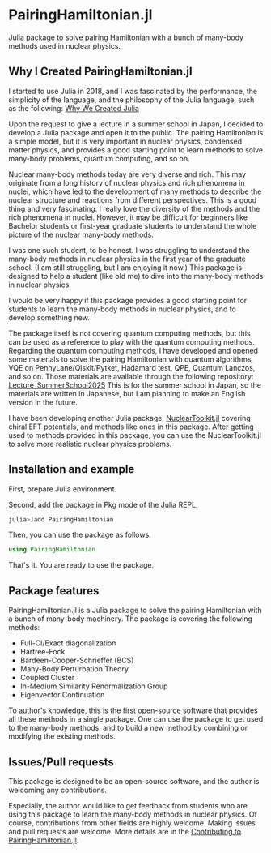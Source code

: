 # PairingHamiltonian.jl

Julia package to solve pairing Hamiltonian with a bunch of many-body methods used in nuclear physics.

## Why I Created PairingHamiltonian.jl

I started to use Julia in 2018, and I was fascinated by the performance, the simplicity of the language, and 
the philosophy of the Julia language, such as the following:
[Why We Created Julia](https://julialang.org/blog/2012/02/why-we-created-julia)

Upon the request to give a lecture in a summer school in Japan, I decided to develop a Julia package and open it to the public.
The pairing Hamiltonian is a simple model, but it is very important in nuclear physics, condensed matter physics, and provides a good starting point to learn methods to solve many-body problems, quantum computing, and so on.

Nuclear many-body methods today are very diverse and rich. This may originate from a long history of nuclear physics and rich phenomena in nuclei, which have led to the development of many methods to describe the nuclear structure and reactions from different perspectives.
This is a good thing and very fascinating. I really love the diversity of the methods and the rich phenomena in nuclei.
However, it may be difficult for beginners like Bachelor students or first-year graduate students to understand the whole picture of the nuclear many-body methods.

I was one such student, to be honest. I was struggling to understand the many-body methods in nuclear physics in the first year of the graduate school. (I am still struggling, but I am enjoying it now.)
This package is designed to help a student (like old me) to dive into the many-body methods in nuclear physics.

I would be very happy if this package provides a good starting point for students to learn the many-body methods in nuclear physics, and to develop something new.

The package itself is not covering quantum computing methods, but this can be used as a reference to play with the quantum computing methods.
Regarding the quantum computing methods, I have developed and opened some materials to solve the pairing Hamiltonian with quantum algorithms, VQE on PennyLane/Qiskit/Pytket, Hadamard test, QPE, Quantum Lanczos, and so on.
Those materials are available through the following repository: [Lecture_SummerSchool2025](https://github.com/SotaYoshida/Lecture_SummerSchool2025)
This is for the summer school in Japan, so the materials are written in Japanese, but I am planning to make an English version in the future.

I have been developing another Julia package, [NuclearToolkit.jl](https://github.com/SotaYoshida/NuclearToolkit.jl) covering chiral EFT potentials, and methods like ones in this package.
After getting used to methods provided in this package, you can use the NuclearToolkit.jl to solve more realistic nuclear physics problems.

## Installation and example

First, prepare Julia environment.

Second, add the package in Pkg mode of the Julia REPL.
```julia
julia>]add PairingHamiltonian
```

Then, you can use the package as follows.
```julia
using PairingHamiltonian
```

That's it. You are ready to use the package.

## Package features 

PairingHamiltonian.jl is a Julia package to solve the pairing Hamiltonian with a bunch of many-body machinery.
The package is covering the following methods:

- Full-CI/Exact diagonalization 
- Hartree-Fock
- Bardeen-Cooper-Schrieffer (BCS)
- Many-Body Perturbation Theory
- Coupled Cluster
- In-Medium Similarity Renormalization Group
- Eigenvector Continuation

To author's knowledge, this is the first open-source software that provides all these methods in a single package.
One can use the package to get used to the many-body methods, and to build a new method by combining or modifying the existing methods.

## Issues/Pull requests

This package is designed to be an open-source software, and the author is welcoming any contributions.

Especially, the author would like to get feedback from students who are using this package to learn the many-body methods in nuclear physics.
Of course, contributions from other fields are highly welcome.
Making issues and pull requests are welcome. More details are in the [Contributing to PairingHamiltonian.jl]().
